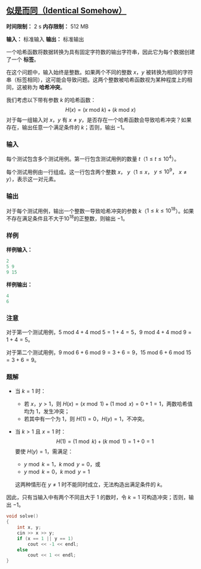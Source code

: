 ## [似是而同（Identical Somehow）](https://ac.nowcoder.com/acm/contest/108299/I)

**时间限制：** 2 s
**内存限制：** 512 MB

**输入：** 标准输入
**输出：** 标准输出



一个哈希函数将数据转换为具有固定字符数的输出字符串，因此它为每个数据创建了一个 **标签**。

在这个问题中，输入始终是整数。如果两个不同的整数 $x$，$y$ 被转换为相同的字符串（标签相同），这可能会导致问题。这两个整数被哈希函数视为某种程度上的相同，这被称为 **哈希冲突**。

我们考虑以下带有参数 $k$ 的哈希函数：
$$
H(x) = (x \text{ mod } k) + (k \text{ mod } x)
$$
对于每一组输入对 $x$，$y$ 有 $x \ne y$，是否存在一个哈希函数会导致哈希冲突？如果存在，输出任意一个满足条件的 $k$；否则，输出 $-1$。







### 输入

每个测试包含多个测试用例。第一行包含测试用例的数量 $t$（$1 \le t \le 10^4$）。

每个测试用例由一行组成。这一行包含两个整数 $x$， $y$（$1 ≤ x$， $y ≤ 10^9$， $x ≠ y$），表示这一对元素。





### 输出

对于每个测试用例，输出一个整数一导致哈希冲突的参数 $k$（$1 \le k \le 10^{18}$）。如果不存在满足条件且不大于$10^{18}$的正整数，则输出 $-1$。





### 样例

**样例输入：**

```cpp
2
5 9
9 15
```



**样例输出：**

```cpp
4
6
```





### 注意

对于第一个测试用例，$5 \text{ mod } 4 + 4 \text{ mod } 5 = 1 + 4 = 5$，$9 \text{ mod } 4 + 4 \text{ mod } 9 = 1 + 4 = 5$。

对于第二个测试用例，$9 \text{ mod } 6 + 6 \text{ mod } 9 = 3 + 6 = 9$，$15 \text{ mod } 6 + 6 \text{ mod } 15 = 3 + 6 = 9$。





### 题解

* 当 $k = 1$ 时：
    * 若 $x$，$y > 1$，则 $H(x) = (x \bmod 1) + (1 \bmod x) = 0 + 1 = 1$，两数哈希值均为 1，发生冲突；
    * 若其中有一个为 1，则 $H(1) = 0$，$H(y) = 1$，不冲突。

* 当 $k > 1$ 且 $x = 1$ 时：
    $$
    H(1) = (1 \bmod k) + (k \bmod 1) = 1 + 0 = 1
    $$
    要使 $H(y) = 1$，需满足：

    * $y \bmod k = 1$，$k \bmod y = 0$，或
    * $y \bmod k = 0$，$k \bmod y = 1$

    这两种情形在 $y \ne 1$ 时不能同时成立，无法构造出满足条件的 $k$。

因此，只有当输入中有两个不同且大于 1 的数时，令 $k = 1$ 可构造冲突；否则，输出 $-1$。



```cpp
void solve()
{
	int x, y;
	cin >> x >> y;
	if (x == 1 || y == 1)
		cout << -1 << endl;
	else
		cout << 1 << endl;
}
```